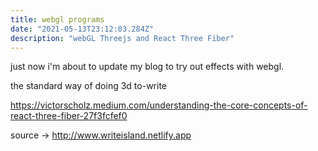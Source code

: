 ```yaml
---
title: webgl programs
date: "2021-05-13T23:12:03.284Z"
description: "webGL Threejs and React Three Fiber"
---
```


just now i'm about to update my blog to try out effects with webgl.

the standard way of doing 3d
to-write


https://victorscholz.medium.com/understanding-the-core-concepts-of-react-three-fiber-27f3fcfef0

source -> http://www.writeisland.netlify.app
